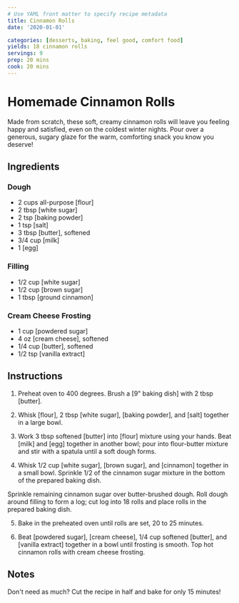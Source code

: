 ```yaml
---
# Use YAML front matter to specify recipe metadata
title: Cinnamon Rolls
date: '2020-01-01'

categories: [desserts, baking, feel good, comfort food]
yields: 18 cinnamon rolls
servings: 9
prep: 20 mins
cook: 20 mins
---
```


# Homemade Cinnamon Rolls

Made from scratch, these soft, creamy cinnamon rolls will leave you feeling happy and satisfied, even on the coldest winter nights. Pour over a generous, sugary glaze for the warm, comforting snack you know you deserve!

## Ingredients

### Dough

- 2 cups all-purpose [flour]
- 2 tbsp [white sugar]
- 2 tsp [baking powder]
- 1 tsp [salt]
- 3 tbsp [butter], softened
- 3/4 cup [milk]
- 1 [egg]

### Filling

- 1/2 cup [white sugar]
- 1/2 cup [brown sugar]
- 1 tbsp [ground cinnamon]

### Cream Cheese Frosting

- 1 cup [powdered sugar]
- 4 oz [cream cheese], softened
- 1/4 cup [butter], softened
- 1/2 tsp [vanilla extract]

## Instructions

1. Preheat oven to 400 degrees. Brush a [9" baking dish] with 2 tbsp [butter].

2. Whisk [flour], 2 tbsp [white sugar], [baking powder], and [salt] together in a large bowl.

3. Work 3 tbsp softened [butter] into [flour] mixture using your hands. Beat [milk] and [egg] together in another bowl; pour into flour-butter mixture and stir with a spatula until a soft dough forms.

4. Whisk 1/2 cup [white sugar], [brown sugar], and [cinnamon] together in a small bowl. Sprinkle 1/2 of the cinnamon sugar mixture in the bottom of the prepared baking dish.

Sprinkle remaining cinnamon sugar over butter-brushed dough. Roll dough around filling to form a log; cut log into 18 rolls and place rolls in the prepared baking dish.

5. Bake in the preheated oven until rolls are set, 20 to 25 minutes.

6. Beat [powdered sugar], [cream cheese], 1/4 cup softened [butter], and [vanilla extract] together in a bowl until frosting is smooth. Top hot cinnamon rolls with cream cheese frosting.

## Notes
Don't need as much? Cut the recipe in half and bake for only 15 minutes!